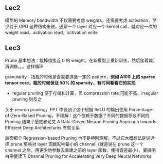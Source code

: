## Lec2 

模型的 Memory bandwidth 不仅需要考虑 weights，还需要考虑 activation，至少对于 GPU 这种结构来说，通常一个 layer 对应一个 kernel call，就对应一次的 weight read，activation read，activation write

## Lec3

Prune 基本想法：裁掉值接近 0 的 weight，在新模型上重新训练，然后接着裁，再训练。。。这样循环

granularity：指裁的时候是否需要遵循一定的 pattern，**例如 A100 上的 sparse tensor core，裁的时候保证 50% 的 sparsity，有时间看看它的实现**

* regular pruning 便于存储和计算，但 compression rate 可能不高，irregular pruning 则反之

关于 neuron pruning，PPT 中谈到了这个根据 ReLU 的输出使用 Percentage-of-Zero-Based Pruning，不理解：这个依赖于数据？不同的数据导致不同的 Pruning 结果？感觉和论文 A Data-Driven Neuron Pruning Approach towards Efficient Deep Architectures 有些关系

后面那个 Regression-based Pruning 也不是特别理解，不过它大概想法是说选择 prune 那些对 layer 函数影响最小的 channel（就是说在 prune 这一个 channel 之后，用更少地参数去重建之前的 layer 函数，使得误差最小），要搞明白需要读下 Channel Pruning for Accelerating Very Deep Neural Networks 